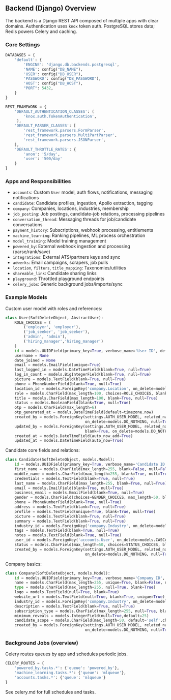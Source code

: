 ## Backend (Django) Overview

The backend is a Django REST API composed of multiple apps with clear domains. Authentication uses `knox` token auth. PostgreSQL stores data; Redis powers Celery and caching.

### Core Settings

```171:180:src/api/startdate/settings.py
DATABASES = {
    'default': {
        'ENGINE': 'django.db.backends.postgresql',
        'NAME': config("DB_NAME"),
        'USER': config("DB_USER"),
        'PASSWORD': config("DB_PASSWORD"),
        'HOST': config("DB_HOST"),
        "PORT": 5432,
    }
}
```

```266:299:src/api/startdate/settings.py
REST_FRAMEWORK = {
    'DEFAULT_AUTHENTICATION_CLASSES': (
        'knox.auth.TokenAuthentication',
     ),
    'DEFAULT_PARSER_CLASSES': [
        'rest_framework.parsers.FormParser',
        'rest_framework.parsers.MultiPartParser',
        'rest_framework.parsers.JSONParser',
    ],
    'DEFAULT_THROTTLE_RATES': {
        'anon': '5/day',
        'user': '500/day'
    }
}
```

### Apps and Responsibilities

- `accounts`: Custom `User` model, auth flows, notifications, messaging notifications
- `candidate`: Candidate profiles, ingestion, Apollo extraction, tagging
- `company`: Companies, locations, industries, membership
- `job_posting`: Job postings, candidate-job relations, processing pipelines
- `conversation_thread`: Messaging threads for job/candidate conversations
- `payment_history`: Subscriptions, webhook processing, entitlements
- `machine_learning`: Ranking pipelines, ML process orchestration
- `model_training`: Model training management
- `powered_by`: External webhook ingestion and processing (parse/rank/save)
- `integrations`: External ATS/partners keys and sync
- `adwerks`: Email campaigns, scrapers, job pulls
- `location`, `filters`, `title_mapping`: Taxonomies/utilities
- `shareable_link`: Candidate sharing links
- `playground`: Throttled playground endpoints
- `celery_jobs`: Generic background jobs/imports/sync

### Example Models

Custom user model with roles and references:

```15:43:src/api/accounts/models.py
class User(SoftDeleteObject, AbstractUser):
    ROLE_CHOICES = (
        ('employer', 'employer'),
        ('job_seeker', 'job_seeker'),
        ('admin', 'admin'),
        ('hiring_manager','hiring_manager')
    )
    id = models.UUIDField(primary_key=True, verbose_name='User ID', default=uuid.uuid4, editable=False)
    username = None
    date_joined = None
    email = models.EmailField(unique=True)
    last_logged_in = models.DateTimeField(blank=True, null=True)
    log_in_count = models.BigIntegerField(blank=True, null=True)
    picture = models.TextField(blank=True, null=True)
    phone = PhoneNumberField(blank=True, null=True)
    location_id = models.ForeignKey('company.Location', on_delete=models.CASCADE, null=True, blank=True)
    role = models.CharField(max_length=100, choices=ROLE_CHOICES, blank=True, null=True)
    title = models.CharField(max_length=100, blank=True, null=True)
    status = models.BooleanField(blank=True, null=True)
    otp = models.CharField(max_length=6)
    otp_generated_at = models.DateTimeField(default=timezone.now)
    created_by = models.ForeignKey(settings.AUTH_USER_MODEL, related_name='user_created_by',
                                   on_delete=models.DO_NOTHING, null=True, blank=True)
    updated_by = models.ForeignKey(settings.AUTH_USER_MODEL, related_name='user_updated_by', null=True,
                                   blank=True, on_delete=models.DO_NOTHING)
    created_at = models.DateTimeField(auto_now_add=True)
    updated_at = models.DateTimeField(auto_now=True)
```

Candidate core fields and relations:

```20:39:src/api/candidate/models.py
class Candidate(SoftDeleteObject, models.Model):
    id = models.UUIDField(primary_key=True, verbose_name='Candidate ID', default=uuid.uuid4, editable=False, db_index=True)
    first_name = models.CharField(max_length=255, blank=False, null=False)
    middle_name = models.CharField(max_length=255, blank=True, null=True)
    credentials = models.TextField(blank=True, null=True)
    last_name = models.CharField(max_length=255, blank=True, null=True)
    email = models.EmailField(blank=True, null=True)
    business_email = models.EmailField(blank=True, null=True)
    gender = models.CharField(choices=GENDER_CHOICES, max_length=50, blank=True, null=True)
    phone = PhoneNumberField(blank=True, null=True)
    address = models.TextField(blank=True, null=True)
    profile = models.TextField(unique=True, blank=True, null=True)
    picture = models.TextField(blank=True, null=True)
    summary = models.TextField(blank=True, null=True)
    industry_id = models.ForeignKey('company.Industry', on_delete=models.DO_NOTHING, null=True, blank=True)
    tags = models.TextField(blank=True, null=True)
    notes = models.TextField(blank=True, null=True)
    user_id = models.ForeignKey('accounts.User', on_delete=models.CASCADE, null=True, blank=True)
    status = models.CharField(max_length=50, choices=STATUS_CHOICES, blank=True, null=True)
    created_by = models.ForeignKey(settings.AUTH_USER_MODEL, related_name='candidate_created_by',
                                   on_delete=models.DO_NOTHING, null=True, blank=True)
```

Company basics:

```14:29:src/api/company/models.py
class Company(SoftDeleteObject, models.Model):
    id = models.UUIDField(primary_key=True, verbose_name='Company ID', default=uuid.uuid4, editable=False)
    name = models.CharField(max_length=255, unique=True, blank=False, null=False)
    type = models.CharField(max_length=255, null=True, blank=True)
    logo = models.TextField(null=True, blank=True)
    website_url = models.TextField(null=True, blank=True, unique=True)
    industry_id = models.ForeignKey('company.Industry', on_delete=models.DO_NOTHING, null=True, blank=True)
    description = models.TextField(blank=True, null=True)
    subscription_type = models.CharField(max_length=255, null=True, blank=True)
    minimum_reveals = models.IntegerField(null=True,default=25)
    candidate_scope = models.CharField(max_length=50, default='self',choices=SCOPE_CHOICES, blank=True, null=True)
    created_by = models.ForeignKey(settings.AUTH_USER_MODEL, related_name='company_created_by',
                                   on_delete=models.DO_NOTHING, null=True, blank=True)
```

### Background Jobs (overview)

Celery routes queues by app and schedules periodic jobs.

```19:23:src/api/startdate/celery.py
CELERY_ROUTES = {
    'powered_by.tasks.*': {'queue': 'powered_by'},
    'machine_learning.tasks.*': {'queue': 'mlqueue'},
    'accounts.tasks.*': {'queue': 'mlqueue'}
}
```

See celery.md for full schedules and tasks.


